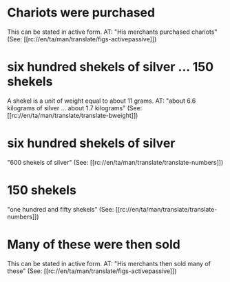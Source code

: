 # Chariots were purchased

This can be stated in active form. AT: "His merchants purchased chariots" (See: [[rc://en/ta/man/translate/figs-activepassive]])

# six hundred shekels of silver ... 150 shekels

A shekel is a unit of weight equal to about 11 grams. AT: "about 6.6 kilograms of silver ... about 1.7 kilograms" (See: [[rc://en/ta/man/translate/translate-bweight]])

# six hundred shekels of silver

"600 shekels of silver" (See: [[rc://en/ta/man/translate/translate-numbers]])

# 150 shekels

"one hundred and fifty shekels" (See: [[rc://en/ta/man/translate/translate-numbers]])

# Many of these were then sold

This can be stated in active form. AT: "His merchants then sold many of these" (See: [[rc://en/ta/man/translate/figs-activepassive]])

